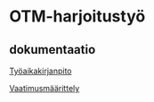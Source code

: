 ﻿# OTM-harjoitustyö

## dokumentaatio

[Työaikakirjanpito](https://github.com/Jhoneagle/otm-harjoitustyo/blob/master/CompanyCalculator/documentation/tuntikirjanpito.md) 

[Vaatimusmäärittely](https://github.com/Jhoneagle/otm-harjoitustyo/blob/master/CompanyCalculator/documentation/vaatimusmaarittely.md) 
